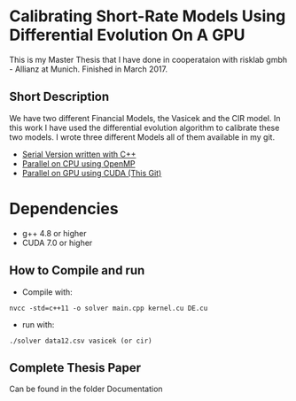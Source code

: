 # Calibrating Short-Rate Models Using Differential Evolution On A GPU


This is my Master Thesis that I have done in cooperataion with risklab gmbh - Allianz at Munich. 
Finished in March 2017.

## Short Description

We have two different Financial Models, the Vasicek and the CIR model. In this work I have used the differential evolution algorithm to calibrate these two models. I wrote three different Models all of them available in my git. 
* [Serial Version written with C++](https://github.com/Afshinzkh/Thesis) 
* [Parallel on CPU using OpenMP](https://github.com/Afshinzkh/DEonCPUParallel)
* [Parallel on GPU using CUDA (This Git)](https://github.com/Afshinzkh/DifferentialEvolutionGPU)

# Dependencies
* g++ 4.8 or higher
* CUDA 7.0 or higher

## How to Compile and run
* Compile with:

```
nvcc -std=c++11 -o solver main.cpp kernel.cu DE.cu
```
* run     with:
```
./solver data12.csv vasicek (or cir)
```

## Complete Thesis Paper
Can be found in the folder Documentation

